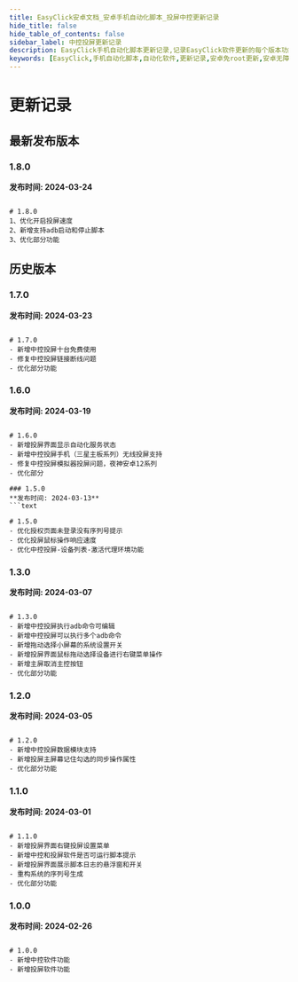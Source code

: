 ```yaml
---
title: EasyClick安卓文档_安卓手机自动化脚本_投屏中控更新记录
hide_title: false
hide_table_of_contents: false
sidebar_label: 中控投屏更新记录
description: EasyClick手机自动化脚本更新记录,记录EasyClick软件更新的每个版本功能特性
keywords: [EasyClick,手机自动化脚本,自动化软件,更新记录,安卓免root更新,安卓无障碍点击]
---
```

# 更新记录

## 最新发布版本

### 1.8.0
**发布时间: 2024-03-24**
```text

# 1.8.0
1、优化开启投屏速度
2、新增支持adb启动和停止脚本
3、优化部分功能
```

## 历史版本
### 1.7.0
**发布时间: 2024-03-23**
```text

# 1.7.0
- 新增中控投屏十台免费使用
- 修复中控投屏链接断线问题
- 优化部分功能
```


### 1.6.0
**发布时间: 2024-03-19**
```text

# 1.6.0
- 新增投屏界面显示自动化服务状态
- 新增中控投屏手机（三星主板系列）无线投屏支持
- 修复中控投屏模拟器投屏问题，夜神安卓12系列
- 优化部分

### 1.5.0
**发布时间: 2024-03-13**
```text

# 1.5.0
- 优化授权页面未登录没有序列号提示
- 优化投屏鼠标操作响应速度
- 优化中控投屏-设备列表-激活代理环境功能
```


### 1.3.0
**发布时间: 2024-03-07**
```text

# 1.3.0
- 新增中控投屏执行adb命令可编辑
- 新增中控投屏可以执行多个adb命令
- 新增拖动选择小屏幕的系统设置开关
- 新增投屏界面鼠标拖动选择设备进行右键菜单操作
- 新增主屏取消主控按钮
- 优化部分功能
```

### 1.2.0
**发布时间: 2024-03-05**
```text

# 1.2.0
- 新增中控投屏数据模块支持
- 新增投屏主屏幕记住勾选的同步操作属性
- 优化部分功能
```

### 1.1.0
**发布时间: 2024-03-01**
```text

# 1.1.0
- 新增投屏界面右键投屏设置菜单
- 新增中控和投屏软件是否可运行脚本提示
- 新增投屏界面展示脚本日志的悬浮窗和开关
- 重构系统的序列号生成
- 优化部分功能
```

### 1.0.0
**发布时间: 2024-02-26**
```text

# 1.0.0
- 新增中控软件功能
- 新增投屏软件功能
```
